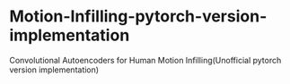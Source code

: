 # Motion-Infilling-pytorch-version-implementation
Convolutional Autoencoders for Human Motion Infilling(Unofficial pytorch version implementation)
